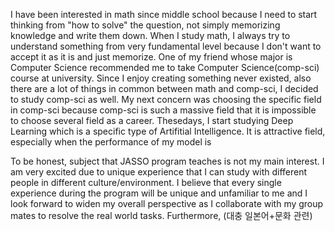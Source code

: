 I have been interested in math since middle school because I need to start thinking from "how to solve" the question, not simply memorizing knowledge and write them down. When I study math, I always try to understand something from very fundamental level because I don't want to accept it as it is and just memorize. One of my friend whose major is Computer Science recommended me to take Computer Science(comp-sci) course at university. Since I enjoy creating something never existed, also there are a lot of things in common between math and comp-sci, I decided to study comp-sci as well. My next concern was choosing the specific field in comp-sci because comp-sci is such a massive field that it is impossible to choose several field as a career. Thesedays, I start studying Deep Learning which is a specific type of Artifitial Intelligence. It is attractive field, especially when the performance of my model is 


To be honest, subject that JASSO program teaches is not my main interest. I am very excited due to unique experience that I can study with different people in different culture/environment. I believe that every single experience during the program will be unique and unfamiliar to me and I look forward to widen my overall perspective as I collaborate with my group mates to resolve the real world tasks. Furthermore, (대충 일본어+문화 관련)

